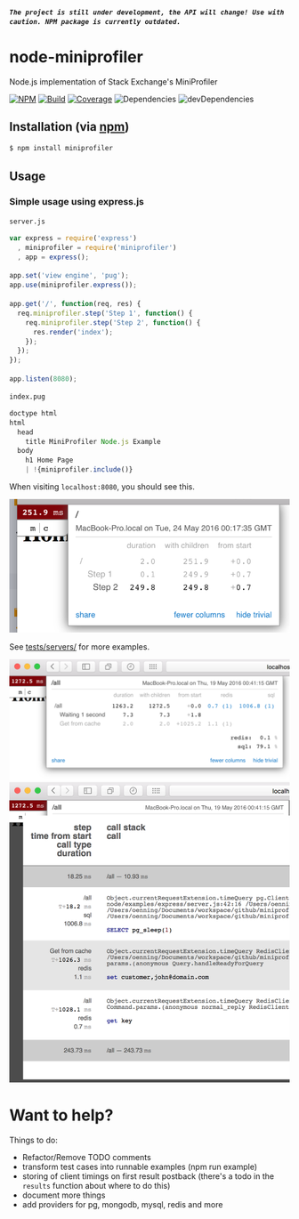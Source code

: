 ##### `The project is still under development, the API will change! Use with caution. NPM package is currently outdated.`

# node-miniprofiler

Node.js implementation of Stack Exchange's MiniProfiler

[![NPM](https://img.shields.io/npm/v/miniprofiler.svg)](https://img.shields.io/npm/v/miniprofiler.svg)
[![Build](https://travis-ci.org/MiniProfiler/node.svg)](https://travis-ci.org/MiniProfiler/node)
[![Coverage](https://coveralls.io/repos/github/MiniProfiler/node/badge.svg?branch=master)](https://coveralls.io/github/MiniProfiler/node?branch=master)
![Dependencies](https://david-dm.org/MiniProfiler/node.svg)
![devDependencies](https://david-dm.org/MiniProfiler/node/dev-status.svg#info=devDependencies)

## Installation (via [npm](https://npmjs.org/package/miniprofiler))

```bash
$ npm install miniprofiler
```

## Usage

### Simple usage using express.js

`server.js`

```javascript
var express = require('express')
  , miniprofiler = require('miniprofiler')
  , app = express();

app.set('view engine', 'pug');
app.use(miniprofiler.express());

app.get('/', function(req, res) {
  req.miniprofiler.step('Step 1', function() {
    req.miniprofiler.step('Step 2', function() {
      res.render('index');
    });
  });
});

app.listen(8080);
```

`index.pug`

```javascript
doctype html
html
  head
    title MiniProfiler Node.js Example
  body
    h1 Home Page
    | !{miniprofiler.include()}
```

When visiting `localhost:8080`, you should see this.

![](/examples/images/example0.png)

See [tests/servers/<your web framework>](/tests/servers) for more examples.

![](/examples/images/example1.png)
![](/examples/images/example2.png)

# Want to help?

Things to do:

- Refactor/Remove TODO comments
- transform test cases into runnable examples (npm run example)
- storing of client timings on first result postback (there's a todo in the `results` function about where to do this)
- document more things
- add providers for pg, mongodb, mysql, redis and more
